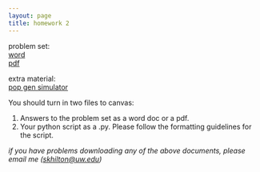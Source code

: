 ```yaml
---
layout: page
title: homework 2
---
```


problem set:    
[word](homework2.docx)  
[pdf](homework2.pdf)

extra material:   
[pop gen simulator](popsim.py)  

You should turn in two files to canvas:   
1. Answers to the problem set as a word doc or a pdf.   
2. Your python script as a .py. Please follow the formatting guidelines for the script.   

*if you have problems downloading any of the above documents, please email me (skhilton@uw.edu)*
